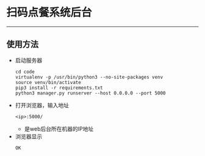 # 扫码点餐系统后台
---
## 使用方法
- 启动服务器
    ```
    cd code
    virtualenv -p /usr/bin/python3 --no-site-packages venv
    source venv/bin/activate
    pip3 install -r requirements.txt
    python3 manager.py runserver --host 0.0.0.0 --port 5000
    ```
- 打开浏览器，输入地址
    ```
    <ip>:5000/
    ```
    - <ip>是web后台所在机器的IP地址
- 浏览器显示
    ```
    OK
    ```

